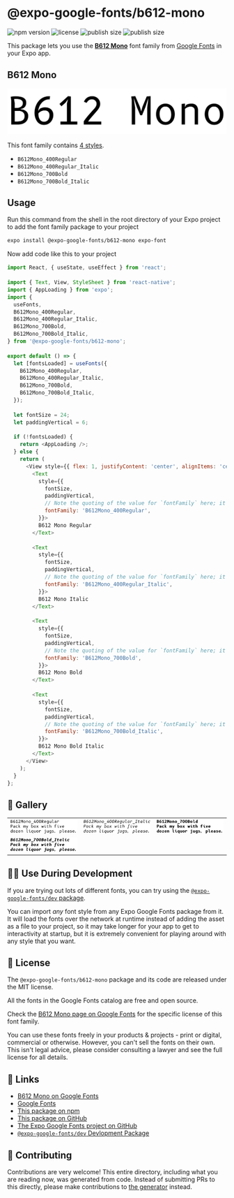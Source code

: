 # @expo-google-fonts/b612-mono

![npm version](https://flat.badgen.net/npm/v/@expo-google-fonts/b612-mono)
![license](https://flat.badgen.net/github/license/expo/google-fonts)
![publish size](https://flat.badgen.net/packagephobia/install/@expo-google-fonts/b612-mono)
![publish size](https://flat.badgen.net/packagephobia/publish/@expo-google-fonts/b612-mono)

This package lets you use the [**B612 Mono**](https://fonts.google.com/specimen/B612+Mono) font family from [Google Fonts](https://fonts.google.com/) in your Expo app.

## B612 Mono

![B612 Mono](./font-family.png)

This font family contains [4 styles](#-gallery).

- `B612Mono_400Regular`
- `B612Mono_400Regular_Italic`
- `B612Mono_700Bold`
- `B612Mono_700Bold_Italic`

## Usage

Run this command from the shell in the root directory of your Expo project to add the font family package to your project
```sh
expo install @expo-google-fonts/b612-mono expo-font
```

Now add code like this to your project
```js
import React, { useState, useEffect } from 'react';

import { Text, View, StyleSheet } from 'react-native';
import { AppLoading } from 'expo';
import {
  useFonts,
  B612Mono_400Regular,
  B612Mono_400Regular_Italic,
  B612Mono_700Bold,
  B612Mono_700Bold_Italic,
} from '@expo-google-fonts/b612-mono';

export default () => {
  let [fontsLoaded] = useFonts({
    B612Mono_400Regular,
    B612Mono_400Regular_Italic,
    B612Mono_700Bold,
    B612Mono_700Bold_Italic,
  });

  let fontSize = 24;
  let paddingVertical = 6;

  if (!fontsLoaded) {
    return <AppLoading />;
  } else {
    return (
      <View style={{ flex: 1, justifyContent: 'center', alignItems: 'center' }}>
        <Text
          style={{
            fontSize,
            paddingVertical,
            // Note the quoting of the value for `fontFamily` here; it expects a string!
            fontFamily: 'B612Mono_400Regular',
          }}>
          B612 Mono Regular
        </Text>

        <Text
          style={{
            fontSize,
            paddingVertical,
            // Note the quoting of the value for `fontFamily` here; it expects a string!
            fontFamily: 'B612Mono_400Regular_Italic',
          }}>
          B612 Mono Italic
        </Text>

        <Text
          style={{
            fontSize,
            paddingVertical,
            // Note the quoting of the value for `fontFamily` here; it expects a string!
            fontFamily: 'B612Mono_700Bold',
          }}>
          B612 Mono Bold
        </Text>

        <Text
          style={{
            fontSize,
            paddingVertical,
            // Note the quoting of the value for `fontFamily` here; it expects a string!
            fontFamily: 'B612Mono_700Bold_Italic',
          }}>
          B612 Mono Bold Italic
        </Text>
      </View>
    );
  }
};

```

## 🔡 Gallery


||||
|-|-|-|
|![B612Mono_400Regular](./B612Mono_400Regular.ttf.png)|![B612Mono_400Regular_Italic](./B612Mono_400Regular_Italic.ttf.png)|![B612Mono_700Bold](./B612Mono_700Bold.ttf.png)||
|![B612Mono_700Bold_Italic](./B612Mono_700Bold_Italic.ttf.png)||||


## 👩‍💻 Use During Development

If you are trying out lots of different fonts, you can try using the [`@expo-google-fonts/dev` package](https://github.com/expo/google-fonts/tree/master/font-packages/dev#readme).

You can import *any* font style from any Expo Google Fonts package from it. It will load the fonts
over the network at runtime instead of adding the asset as a file to your project, so it may take longer
for your app to get to interactivity at startup, but it is extremely convenient
for playing around with any style that you want.

## 📖 License

The `@expo-google-fonts/b612-mono` package and its code are released under the MIT license.

All the fonts in the Google Fonts catalog are free and open source.

Check the [B612 Mono page on Google Fonts](https://fonts.google.com/specimen/B612+Mono) for the specific license of this font family.

You can use these fonts freely in your products & projects - print or digital, commercial or otherwise. However, you can't sell the fonts on their own. This isn't legal advice, please consider consulting a lawyer and see the full license for all details.

## 🔗 Links

- [B612 Mono on Google Fonts](https://fonts.google.com/specimen/B612+Mono)
- [Google Fonts](https://fonts.google.com/)
- [This package on npm](https://www.npmjs.com/package/@expo-google-fonts/b612-mono)
- [This package on GitHub](https://github.com/expo/google-fonts/tree/master/font-packages/b612-mono)
- [The Expo Google Fonts project on GitHub](https://github.com/expo/google-fonts)
- [`@expo-google-fonts/dev` Devlopment Package](https://github.com/expo/google-fonts/tree/master/font-packages/dev)

## 🤝 Contributing

Contributions are very welcome! This entire directory, including what you are reading now, was generated from code. Instead of submitting PRs to this directly, please make contributions to [the generator](https://github.com/expo/google-fonts/tree/master/packages/generator) instead.
